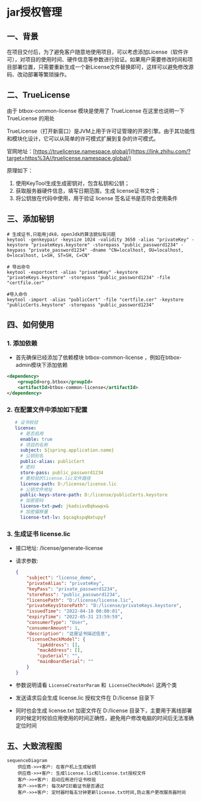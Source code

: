 # jar授权管理



## 一、背景

在项目交付后，为了避免客户随意地使用项目，可以考虑添加License（软件许可），对项目的使用时间、硬件信息等参数进行验证。如果用户需要修改时间和项目部署位置，只需要重新生成一个新License文件替换即可，这样可以避免修改源码、改动部署等繁琐操作。



## **二、TrueLicense**

由于 btbox-common-license 模块是使用了 TrueLicense 在这里也说明一下 TrueLicense 的用处

TrueLicense（打开新窗口）是JVM上用于许可证管理的开源引擎。由于其功能性和模块化设计，它可以从简单的许可模式扩展到复杂的许可模式。

官网地址：[https://truelicense.namespace.global/](https://link.zhihu.com/?target=https%3A//truelicense.namespace.global/)

原理如下：

1. 使用KeyTool生成生成密钥对，包含私钥和公钥；
2. 获取服务器硬件信息，填写日期范围，生成 license证书文件；
3. 将公钥放在代码中使用，用于验证 license 签名证书是否符合使用条件



## 三、添加秘钥

```shell
# 生成证书,只能用jdk8，openJdk的算法貌似有问题
keytool -genkeypair -keysize 1024 -validity 3650 -alias "privateKey" -keystore "privateKeys.keystore" -storepass "public_password1234" -keypass "private_password1234" -dname "CN=localhost, OU=localhost, O=localhost, L=SH, ST=SH, C=CN"
```
```shell
# 导出命令
keytool -exportcert -alias "privateKey" -keystore "privateKeys.keystore" -storepass "public_password1234" -file "certfile.cer"

```
```shell
#导入命令
keytool -import -alias "publicCert" -file "certfile.cer" -keystore "publicCerts.keystore" -storepass "public_password1234"

```

## 四、如何使用

### 1. 添加依赖

- 首先确保已经添加了依赖模块 btbox-common-license ，例如在btbox-admin模块下添加依赖

```xml
<dependency>
    <groupId>org.btbox</groupId>
    <artifactId>btbox-common-license</artifactId>
</dependency>
```

### 2. 在配置文件中添加如下配置

```yml
   # 证书校验
   license:
     # 是否启用
     enable: true
     # 项目的名称
     subject: ${spring.application.name}
     # 公钥别名
     public-alias: publicCert
     # 密码
     store-pass: public_password1234
     # 要校验的license.lic文件路径
     license-path: D:/license/license.lic
     # 公钥文件地址
     public-keys-store-path: D:/license/publicCerts.keystore
     # 加密密码
     license-txt-pwd: jkadsivvBqkwwpx&
     # 加密偏移量
     license-txt-lv: $qcagkspqNatupyf
```

   

### 3. 生成证书 license.lic

- 接口地址: /license/generate-license

- 请求参数: 

  ```json
  {
      "subject": "license_demo",
      "privateAlias": "privateKey",
      "keyPass": "private_password1234",
      "storePass": "public_password1234",
      "licensePath": "D:/license/license.lic",
      "privateKeysStorePath": "D:/license/privateKeys.keystore",
      "issuedTime": "2022-04-10 00:00:01",
      "expiryTime": "2022-05-31 23:59:59",
      "consumerType": "User",
      "consumerAmount": 1,
      "description": "这是证书描述信息",
      "licenseCheckModel": {
          "ipAddress": [],
          "macAddress": [],
          "cpuSerial": "",
          "mainBoardSerial": ""
      }
  }
  ```

- 参数说明请看 `LicenseCreatorParam` 和` LicenseCheckModel` 这两个类

- 发送请求后会生成 license.lic  授权文件在 D:/license 目录下

- 同时也会生成 license.txt 加密文件在 D:/license 目录下，主要用于离线部署的时候定时校验应用使用的时间正确性，避免用户修改电脑的时间后无法准确定位时间





## 五、大致流程图

```mermaid
sequenceDiagram
    供应商->>+客户: 在客户机上生成秘钥
    供应商->>+客户: 生成license.lic和license.txt授权文件
    客户->>+客户: 启动应用进行证书校验
    客户->>+客户: 每次API拦截证书是否通过
    客户->>+客户: 定时器时每五分钟更新license.txt时间,防止客户更改服务器时间
```

